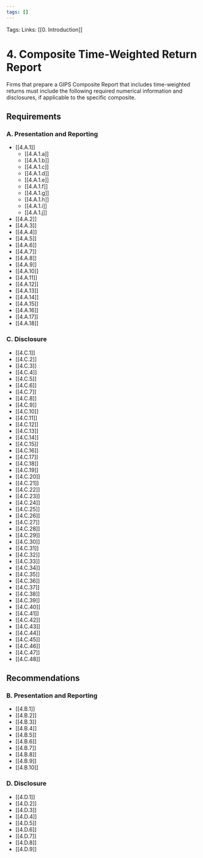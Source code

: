 ```yaml
---
tags: []
---
```

Tags: 
Links: [[0. Introduction]]
# 4. Composite Time-Weighted Return Report
Firms that prepare a GIPS Composite Report that includes time-weighted returns must include the following required numerical information and disclosures, if applicable to the specific composite.
## Requirements
### A. Presentation and Reporting
- [[4.A.1]]
	- [[4.A.1.a]]
	- [[4.A.1.b]]
	- [[4.A.1.c]]
	- [[4.A.1.d]]
	- [[4.A.1.e]]
	- [[4.A.1.f]]
	- [[4.A.1.g]]
	- [[4.A.1.h]]
	- [[4.A.1.i]]
	- [[4.A.1.j]]
- [[4.A.2]]
- [[4.A.3]]
- [[4.A.4]]
- [[4.A.5]]
- [[4.A.6]]
- [[4.A.7]]
- [[4.A.8]]
- [[4.A.9]]
- [[4.A.10]]
- [[4.A.11]]
- [[4.A.12]]
- [[4.A.13]]
- [[4.A.14]]
- [[4.A.15]]
- [[4.A.16]]
- [[4.A.17]]
- [[4.A.18]]
### C. Disclosure
- [[4.C.1]]
- [[4.C.2]]
- [[4.C.3]]
- [[4.C.4]]
- [[4.C.5]]
- [[4.C.6]]
- [[4.C.7]]
- [[4.C.8]]
- [[4.C.9]]
- [[4.C.10]]
- [[4.C.11]]
- [[4.C.12]]
- [[4.C.13]]
- [[4.C.14]]
- [[4.C.15]]
- [[4.C.16]]
- [[4.C.17]]
- [[4.C.18]]
- [[4.C.19]]
- [[4.C.20]]
- [[4.C.21]]
- [[4.C.22]]
- [[4.C.23]]
- [[4.C.24]]
- [[4.C.25]]
- [[4.C.26]]
- [[4.C.27]]
- [[4.C.28]]
- [[4.C.29]]
- [[4.C.30]]
- [[4.C.31]]
- [[4.C.32]]
- [[4.C.33]]
- [[4.C.34]]
- [[4.C.35]]
- [[4.C.36]]
- [[4.C.37]]
- [[4.C.38]]
- [[4.C.39]]
- [[4.C.40]]
- [[4.C.41]]
- [[4.C.42]]
- [[4.C.43]]
- [[4.C.44]]
- [[4.C.45]]
- [[4.C.46]]
- [[4.C.47]]
- [[4.C.48]]
## Recommendations
### B. Presentation and Reporting
- [[4.B.1]]
- [[4.B.2]]
- [[4.B.3]]
- [[4.B.4]]
- [[4.B.5]]
- [[4.B.6]]
- [[4.B.7]]
- [[4.B.8]]
- [[4.B.9]]
- [[4.B.10]]
### D. Disclosure
- [[4.D.1]]
- [[4.D.2]]
- [[4.D.3]]
- [[4.D.4]]
- [[4.D.5]]
- [[4.D.6]]
- [[4.D.7]]
- [[4.D.8]]
- [[4.D.9]]